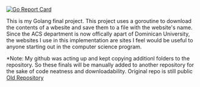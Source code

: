 [![Go Report Card](https://goreportcard.com/badge/github.com/bangalia/makeutlity-final)](https://goreportcard.com/report/github.com/bangalia/makeutility-final)

This is my Golang final project. This project uses a goroutine to download the contents of a wbesite and save them to a file with the website's name. Since the ACS department is now offically apart of Dominican University, the websites I use in this implementation are sites I feel would be useful to anyone starting out in the computer science program.

*Note: My github was acting up and kept copying additionl folders to the repository. So these finals will be manually added to another repository for the sake of code neatness and downloadability. Original repo is still public [Old Repository](https://github.com/bangalia/makeutility)